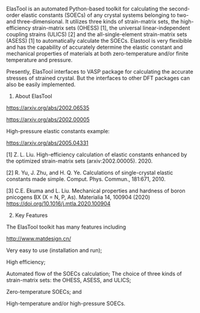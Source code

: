 ElasTool is an automated Python-based toolkit for calculating the second-order elastic constants (SOECs) of any crystal systems belonging to two- and three-dimensional. It utilizes three kinds of strain-matrix sets, the high-efficiency strain-matrix sets (OHESS) [1], the universal linear-independent coupling strains (ULICS) [2] and the all-single-element strain-matrix sets (ASESS) [1] to automatically calculate the SOECs. Elastool is very flexibible and has the capability of accurately determine the elastic constant and mechanical properties of materials at both zero-temperature and/or finite temperature and pressure. 

Presently, ElasTool interfaces to VASP package for calculating the accurate stresses of strained crystal. But the interfaces to other DFT packages can also be easily implemented.

1. About ElasTool

https://arxiv.org/abs/2002.06535

https://arxiv.org/abs/2002.00005

High-pressure elastic constants example:

https://arxiv.org/abs/2005.04331


[1] Z. L. Liu. High-efficiency calculation of elastic constants enhanced by the optimized strain-matrix sets (arxiv:2002.00005). 2020.

[2] R. Yu, J. Zhu, and H. Q. Ye. Calculations of single-crystal elastic constants made simple. Comput. Phys. Commun., 181:671, 2010.

[3] C.E. Ekuma and L. Liu. Mechanical properties and hardness of boron pnicogens BX (X = N, P, As). Materialia 14, 100904 (2020) https://doi.org/10.1016/j.mtla.2020.100904 

2. Key Features

The ElasTool toolkit has many features including

http://www.matdesign.cn/

Very easy to use (installation and run);

High efficiency;

Automated flow of the SOECs calculation;
The choice of three kinds of strain-matrix sets: the OHESS, ASESS, and ULICS;

Zero-temperature SOECs; and

High-temperature and/or high-pressure SOECs.
